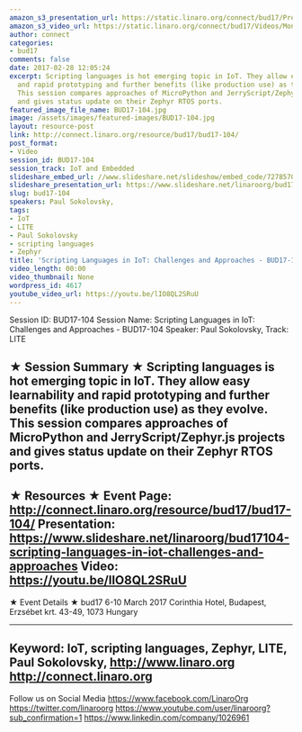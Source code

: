 ```yaml
---
amazon_s3_presentation_url: https://static.linaro.org/connect/bud17/Presentations/BUD17-104%20-%20Scripting%20Languages%20in%20IoT.pdf
amazon_s3_video_url: https://static.linaro.org/connect/bud17/Videos/Monday/BUD17-104%20Scripting%20Languages%20in%20IoT%20%20Challenge%20and%20Approaches.mp4
author: connect
categories:
- bud17
comments: false
date: 2017-02-28 12:05:24
excerpt: Scripting languages is hot emerging topic in IoT. They allow easy learnability
  and rapid prototyping and further benefits (like production use) as they evolve.
  This session compares approaches of MicroPython and JerryScript/Zephyr.js projects
  and gives status update on their Zephyr RTOS ports.
featured_image_file_name: BUD17-104.jpg
image: /assets/images/featured-images/BUD17-104.jpg
layout: resource-post
link: http://connect.linaro.org/resource/bud17/bud17-104/
post_format:
- Video
session_id: BUD17-104
session_track: IoT and Embedded
slideshare_embed_url: //www.slideshare.net/slideshow/embed_code/72785709
slideshare_presentation_url: https://www.slideshare.net/linaroorg/bud17104-scripting-languages-in-iot-challenges-and-approaches
slug: bud17-104
speakers: Paul Sokolovsky,
tags:
- IoT
- LITE
- Paul Sokolovsky
- scripting languages
- Zephyr
title: 'Scripting Languages in IoT: Challenges and Approaches - BUD17-104'
video_length: 00:00
video_thumbnail: None
wordpress_id: 4617
youtube_video_url: https://youtu.be/lIO8QL2SRuU
---
```


Session ID: BUD17-104
Session Name: Scripting Languages in IoT: Challenges and Approaches - BUD17-104
Speaker: Paul Sokolovsky,
Track: LITE

★ Session Summary ★
Scripting languages is hot emerging topic in IoT. They allow easy learnability and rapid prototyping and further benefits (like production use) as they evolve. This session compares approaches of MicroPython and JerryScript/Zephyr.js projects and gives status update on their Zephyr RTOS ports.
---------------------------------------------------
★ Resources ★
Event Page: http://connect.linaro.org/resource/bud17/bud17-104/
Presentation: https://www.slideshare.net/linaroorg/bud17104-scripting-languages-in-iot-challenges-and-approaches
Video: https://youtu.be/lIO8QL2SRuU
---------------------------------------------------

★ Event Details ★
bud17
6-10 March 2017
Corinthia Hotel, Budapest,
Erzsébet krt. 43-49,
1073 Hungary

---------------------------------------------------
Keyword: IoT, scripting languages, Zephyr, LITE, Paul Sokolovsky,
http://www.linaro.org
http://connect.linaro.org
---------------------------------------------------
Follow us on Social Media
https://www.facebook.com/LinaroOrg
https://twitter.com/linaroorg
https://www.youtube.com/user/linaroorg?sub_confirmation=1
https://www.linkedin.com/company/1026961